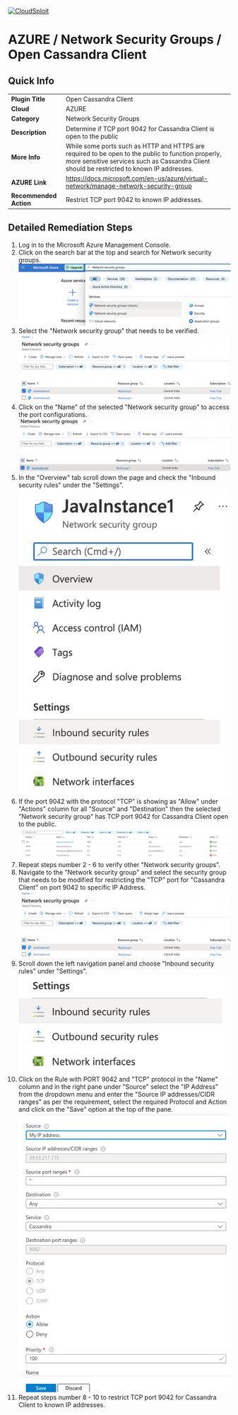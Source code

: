 [![CloudSploit](https://cloudsploit.com/img/logo-new-big-text-100.png "CloudSploit")](https://cloudsploit.com)

# AZURE / Network Security Groups / Open Cassandra Client

## Quick Info

| | |
|-|-|
| **Plugin Title** | Open Cassandra Client |
| **Cloud** | AZURE |
| **Category** | Network Security Groups |
| **Description** | Determine if TCP port 9042 for Cassandra Client is open to the public |
| **More Info** | While some ports such as HTTP and HTTPS are required to be open to the public to function properly, more sensitive services such as Cassandra Client should be restricted to known IP addresses. |
| **AZURE Link** | https://docs.microsoft.com/en-us/azure/virtual-network/manage-network-security-group |
| **Recommended Action** | Restrict TCP port 9042 to known IP addresses. |

## Detailed Remediation Steps
1. Log in to the Microsoft Azure Management Console.
2. Click on the search bar at the top and search for Network security groups. </br> <img src="/resources/azure/networksecuritygroups/open-cassandra-client/step2.png"/>
3. Select the "Network security group" that needs to be verified. </br> <img src="/resources/azure/networksecuritygroups/open-cassandra-client/step3.png">
4. Click on the "Name" of the selected "Network security group" to access the port configurations. </br> <img src="/resources/azure/networksecuritygroups/open-cassandra-client/step4.png"/>
5. In the "Overview" tab scroll down the page and check the "Inbound security rules" under the "Settings". </br> <img src="/resources/azure/networksecuritygroups/open-cassandra-client/step5.png"/>
6. If the port 9042 with the protocol "TCP" is showing as "Allow" under "Actions" column for all "Source" and "Destination" then the selected "Network security group" has TCP port 9042 for Cassandra Client open to the public. </br> <img src="/resources/azure/networksecuritygroups/open-cassandra-client/step6.png"/>
7. Repeat steps number 2 - 6 to verify other "Network security groups". </br>
8. Navigate to the "Network security group" and select the security group that needs to be modified for restricting the "TCP" port for "Cassandra Client" on port 9042 to specific IP Address.</br> <img src="/resources/azure/networksecuritygroups/open-cassandra-client/step8.png"/>
9. Scroll down the left navigation panel and choose "Inbound security rules" under "Settings".</br> <img src="/resources/azure/networksecuritygroups/open-cassandra-client/step9.png"/>
10. Click on the Rule with PORT 9042 and "TCP" protocol in the "Name" column and in the right pane under "Source" select the "IP Address" from the dropdown menu and enter the "Source IP addresses/CIDR ranges" as per the requirement, select the required Protocol and Action and click on the "Save" option at the top of the pane. </br> <img src="/resources/azure/networksecuritygroups/open-cassandra-client/step10.png"/>
11. Repeat steps number 8 - 10 to restrict TCP port 9042 for Cassandra Client to known IP addresses.</br>
